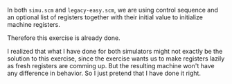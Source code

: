 In both `simu.scm` and `legacy-easy.scm`, we are using control sequence and
an optional list of registers together with their initial value
to initialize machine registers.

Therefore this exercise is already done.

I realized that what I have done
for both simulators might not exactly
be the solution to this exercise,
since the exercise wants us to make registers
lazily as fresh registers are comming up.
But the resulting machine won't have any
difference in behavior. So I just
pretend that I have done it right.
